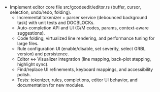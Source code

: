 - Implement editor core file src/gcodeedit/editor.rs (buffer, cursor, selection, undo/redo, folding).  
     - Incremental tokenizer + parser service (debounced background task) with unit tests and DOCBLOCKs.  
     - Auto-completion API and UI (G/M codes, params, context-aware suggestions).  
     - Code folding, virtualized line rendering, and performance tuning for large files.  
     - Rule configuration UI (enable/disable, set severity, select GRBL version) and persistence.  
     - Editor <-> Visualizer integration (line mapping, back-plot stepping, highlight sync).  
     - Find/replace UI refinements, keyboard mappings, and accessibility polish.  
     - Tests: tokenizer, rules, completions, editor UI behavior, and documentation for new modules.

